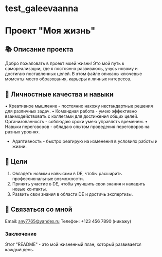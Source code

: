 # test_galeevaanna
# Проект "Моя жизнь"
## 📚 Описание проекта

Добро пожаловать в проект моей жизни! Это мой путь к самореализации, где я постоянно развиваюсь, учусь новому и достигаю
поставленных целей. В этом файле описаны ключевые моменты моего образования, карьеры и личных интересов.

## 🌱 Личностные качества и навыки

• Креативное мышление - постоянно нахожу нестандартные решения для различных задач.
• Командная работа - умею эффективно взаимодействовать с коллегами для достижения общих целей.
Организованность - соблюдаю сроки умею управлять временем.
• Навыки переговоров - обладаю опытом проведения переговоров на разных уровнях.
* Адаптивность - быстро реагирую на изменения в условиях работы и жизни.


## 🎯 Цели

1. Овладеть новыми навыками в DE, чтобы расширить профессиональные возможности.
2. Принять участие в DE, чтобы улучшить свои знания и наладить новые контакты.
3. Развить свои знания в области DE и достичь экспертизы.

## 🤝 Связаться со мной

Email: any7765@yandex.ru
Телефон: +123 456 7890 (никажу)

### Заключение

Этот "README" - это мой жизненный план, который развивается каждый день.

